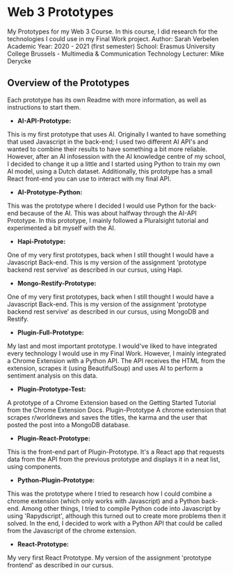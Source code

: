 # Web 3 Prototypes
My Prototypes for my Web 3 Course. In this course, I did research for the technologies I could use in my Final Work project. 
Author: Sarah Verbelen
Academic Year: 2020 - 2021 (first semester)
School: Erasmus University College Brussels - Multimedia & Communication Technology
Lecturer: Mike Derycke

## Overview of the Prototypes
Each prototype has its own Readme with more information, as well as instructions to start them.

* **AI-API-Prototype:**

This is my first prototype that uses AI. Originally I wanted to have something that used Javascript in the back-end; I used two different AI API's and wanted to combine their results to have something a bit more reliable. However, after an AI infosession with the AI knowledge centre of my school, I decided to change it up a little and I started using Python to train my own AI model, using a Dutch dataset. Additionally, this prototype has a small React front-end you can use to interact with my final API. 

* **AI-Prototype-Python:**

This was the prototype where I decided I would use Python for the back-end because of the AI. This was about halfway through the AI-API Prototype. In this prototype, I mainly followed a Pluralsight tutorial and experimented a bit myself with the AI.

* **Hapi-Prototype:**

One of my very first prototypes, back when I still thought I would have a Javascript Back-end. This is my version of the assignment 'prototype backend rest servive' as described in our cursus, using Hapi.  

* **Mongo-Restify-Prototype:**

One of my very first prototypes, back when I still thought I would have a Javascript Back-end. This is my version of the assignment 'prototype backend rest servive' as described in our cursus, using MongoDB and Restify.

* **Plugin-Full-Prototype:**

My last and most important prototype. I would've liked to have integrated every technology I would use in my Final Work. However, I mainly integrated a Chrome Extension with a Python API. The API receives the HTML from the extension, scrapes it (using BeautifulSoup) and uses AI to perform a sentiment analysis on this data. 

* **Plugin-Prototype-Test:**

A prototype of a Chrome Extension based on the Getting Started Tutorial from the Chrome Extension Docs. 
Plugin-Prototype
A chrome extension that scrapes r/worldnews and saves the titles, the karma and the user that posted the post into a MongoDB database. 

* **Plugin-React-Prototype:**

This is the front-end part of Plugin-Prototype. It's a React app that requests data from the API from the previous prototype and displays it in a neat list, using components. 

* **Python-Plugin-Prototype:**

This was the prototype where I tried to research how I could combine a chrome extension (which only works with Javascript) and a Python back-end. Among other things, I tried to compile Python code into Javascript by using 'Rapydscript', although this turned out to create more problems then it solved. In the end, I decided to work with a Python API that could be called from the Javascript of the chrome extension.

* **React-Prototype:**

My very first React Prototype. My version of the assignment 'prototype frontend' as described in our cursus. 